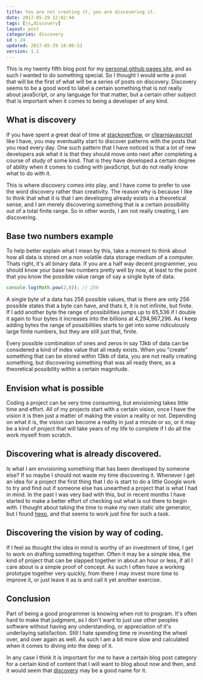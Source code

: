 ```yaml
---
title: You are not creating it, you are discovering it.
date: 2017-05-29 12:02:44
tags: [js,discovery]
layout: post
categories: discovery
id : 24
updated: 2017-05-29 18:08:53
version: 1.1
---
```


This is my twenty fifth blog post for my [personal github pages site](https://dustinpfister.github.io/), and as such I wanted to do something special. So I thought I would write a post that will be the first of what will be a series of posts on discovery. Discovery seems to be a good word to label a certain something that is not really about javaScript, or any language for that matter, but a certain other subject that is important when it comes to being a developer of any kind.

<!-- more -->

## What is discovery

If you have spent a great deal of time at [stackoverflow](https://stackoverflow.com/questions/tagged/javascript), or [r/learnjavascript](https://www.reddit.com/r/learnjavascript/) like I have, you may eventuality start to discover patterns with the posts that you read every day. One such pattern that I have noticed is that a lot of new developers ask what it is that they should move onto next after completing a course of study of some kind. That is they have developed a certain degree of ability when it comes to coding with javaScript, but do not really know what to do with it.

This is where discovery comes into play, and I have come to prefer to use the word discovery rather than creativity. The reason why is because I like to think that what it is that I am developing already exists in a theoretical sense, and I am merely discovering something that is a certain possibility out of a total finite range. So in other words, I am not really creating, I am discovering.

## Base two numbers example

To help better explain what I mean by this, take a moment to think about how all data is stored on a non volatile data storage medium of a computer. Thats right, it's all binary data. If you are a half way decent programmer, you should know your base two numbers pretty well by now, at least to the point that you know the possible value range of say a single byte of data.

```js
console.log(Math.pow(2,8)); // 256
```

A single byte of a data has 256 possible values, that is there are only 256 possible states that a byte can have, and thats it, it is not infinite, but finite. If I add another byte the range of possibilities jumps up to 65,536 if I double it again to four bytes it increases into the billions at 4,294,967,296. As I keep adding bytes the range of possibilities starts to get into some ridiculously large finite numbers, but they are still just that, finite. 

Every possible combination of ones and zeros in say 13kb of data can be considered a kind of index value that all ready exists. When you "create" something that can be stored within 13kb of data, you are not really creating something, but discovering something that was all ready there, as a theoretical possibility within a certain magnitude.

## Envision what is possible

Coding a project can be very time consuming, but envisioning takes little time and effort. All of my projects start with a certain vision, once I have the vision it is then just a matter of making the vision a reality or not. Depending on what it is, the vision can become a reality in just a minute or so, or it may be a kind of project that will take years of my life to complete if I do all the work myself from scratch.

## Discovering what is already discovered.

Is what I am envisioning something that has been developed by someone else? If so maybe I should not waste my time discovering it. Whenever I get an idea for a project the first thing that I do is start to do a little Google work to try and find out if someone else has unearthed a project that is what I had in mind. In the past I was very bad with this, but in recent months I have started to make a better effort of checking out what is out there to begin with. I thought about taking the time to make my own static site generator, but I found [hexo](https://hexo.io/), and that seems to work just fine for such a task.

## Discovering the vision by way of coding.

If I feel as thought the idea in mind is worthy of an investment of time, I get to work on drafting something together. Often it may be a simple idea, the kind of project that can be slapped together in about an hour or less, if all I care about is a simple proof of concept. As such I often have a working prototype together very quickly, from there I may invest more time to improve it, or just leave it as is and call it yet another exercise.

## Conclusion

Part of being a good programmer is knowing when not to program. It's often hard to make that judgment, as I don't want to just use other peoples software without having any understanding, or appreciation of it's underlaying satisfaction. Still I hate spending time re inventing the wheel over, and over again as well. As such I am a bit more slow and calculated when it comes to diving into the deep of it.

In any case I think it is important for me to have a certain blog post category for a certain kind of content that I will want to blog about now and then, and it would seem that [discovery](/categories/discovery/) may be a good name for it.

<!-- Playing with my new toy -->
<script>

(function() {

  var str = '',
    colors = [undefined, 'rgba(255,255,255,.4)'],
    then = new Date(1983,3,6,10,5),
    setStr = function() {

      var now = new Date(),
        t = now - then;

      str = t.toString(2);

    };

  setStr();

  Matrix.w = Math.ceil(Math.sqrt(str.length));
  Matrix.tickRate = 50;
  Matrix.setup();
  Matrix.forPoint = function() {

    this.color = undefined;

    this.color = colors[str[this.i]];

  };

  var loop = function() {

    setTimeout(loop, 50);

    Matrix.w = Math.ceil(Math.sqrt(str.length));
    Matrix.setup();
	Matrix.update();
    setStr();

  };

  loop();

}());

</script>

<!--

## Michelangelo

I have caught wind of a quote my [Michelangelo Buonarroti](https://en.wikipedia.org/wiki/Michelangelo), that states "Every block of stone has a statue inside it and it is the task of the sculptor to discover it". He would imagine the statue of David in the stone, and free him from it.

-->